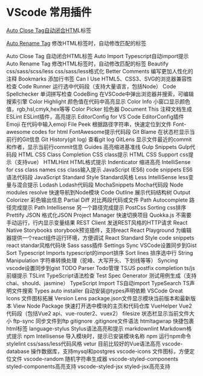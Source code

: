 # VScode 常用插件
[Auto Close Tag](https://link.zhihu.com/?target=https%3A//marketplace.visualstudio.com/items%3FitemName%3Dformulahendry.auto-close-tag)[自动闭合HTM](https://www.zhihu.com/search?q=%E8%87%AA%E5%8A%A8%E9%97%AD%E5%90%88HTM&search_source=Entity&hybrid_search_source=Entity&hybrid_search_extra=%7B%22sourceType%22%3A%22answer%22%2C%22sourceId%22%3A187217493%7D)L标签

[Auto Rename Tag](https://link.zhihu.com/?target=https%3A//marketplace.visualstudio.com/items%3FitemName%3Dformulahendry.auto-rename-tag) 修改HTML标签时，自动修改匹配的标签

Auto Close Tag    自动闭合HTML标签
Auto Import    Typescript自动import提示
Auto Rename Tag    修改HTML标签时，自动修改匹配的标签
Beautify css/sass/scss/less    css/sass/less格式化
Better Comments    编写更加人性化的注释
Bookmarks    添加行书签
Can I Use    HTML5、CSS3、SVG的浏览器兼容性检查
Code Runner    运行选中代码段（支持大量语言，包括Node）
Code Spellchecker    单词拼写检查
CodeBing    在VSCode中弹出浏览器并搜索，可编辑搜索引擎
Color Highlight    颜色值在代码中高亮显示
Color Info    小窗口显示颜色值，rgb,hsl,cmyk,hex等等
Color Picker    拾色器
Document This    注释文档生成
ESLint    ESLint插件，高亮提示
EditorConfig for VS Code    EditorConfig插件
Emoji    在代码中输入emoji
File Peek    根据路径字符串，快速定位到文件
Font-awesome codes for html    FontAwesome提示代码段
Git Blame    在状态栏显示当前行的Git信息
Git History(git log)    查看git log
GitLens    显示文件最近的commit和作者，显示当前行commit信息
Guides    高亮缩进基准线
Gulp Snippets    Gulp代码段
HTML CSS Class Completion    CSS class提示
HTML CSS Support    css提示（支持vue）
HTMLHint    HTML格式提示
Indenticator    缩进高亮
IntelliSense for css class names    css class输入提示
JavaScript (ES6) code snippets    ES6语法代码段
JavaScript Standard Style    Standard风格
Less IntelliSense    less变量与混合提示
Lodash    Lodash代码段
MochaSnippets    Mocha代码段
Node modules resolve    快速导航到Node模块
Code Outline    展示代码结构树
Output Colorizer    彩色输出信息
Partial Diff    对比两段代码或文件
Path Autocomplete    路径完成提示
Path Intellisense    另一个路径完成提示
PostCss Sorting    css排序
Prettify JSON    格式化JSON
Project Manager    快速切换项目
Quokka.js    不需要手动运行，行内显示变量结果
REST Client    发送REST风格的HTTP请求
React Native Storybooks    storybook预览插件，支持react
React Playground    为编辑器提供一个react组件运行环境，方便调试
React Standard Style code snippets    react standar风格代码块
Sass    sass插件
Settings Sync    VSCode设置同步到Gist
Sort Typescript Imports    typescript的import排序
Sort lines    排序选中行
String Manipulation    字符串转换处理（驼峰、大写开头、下划线等等）
Syncing    vscode设置同步到gist
TODO Parser    Todo管理
TS/JS postfix completion    ts/js前缀提示
TSLint    TypeScript语法检查
Test Spec Generator    测试用例生成（支持chai、should、jasmine）
TypeScript Import    TS自动import
TypeSearch    TS声明文件搜索
Types auto installer    自动安装@types声明依赖
VSCode Great Icons    文件图标拓展
Version Lens    package.json文件显示模块当前版本和最新版本
View Node Package    快速打开选中模块的主页和代码仓库
VueHelper    Vue2代码段（包括Vue2 api、vue-router2、vuex2）
filesize    状态栏显示当前文件大小
ftp-sync    同步文件到ftp
gitignore    .gitignore文件语法
htmltagwrap    快捷包裹html标签
language-stylus    Stylus语法高亮和提示
markdownlint    Markdown格式提示
npm Intellisense    导入模块时，提示已安装模块名称
npm    运行npm命令
stylelint    css/sass/less代码风格
vetur    目前比较好的Vue语法高亮
vscode-database    操作数据库，支持mysql和postgres
vscode-icons    文件图标，方便定位文件
vscode-random    随机字符串生成器
vscode-styled-components    styled-components高亮支持
vscode-styled-jsx    styled-jsx高亮支持